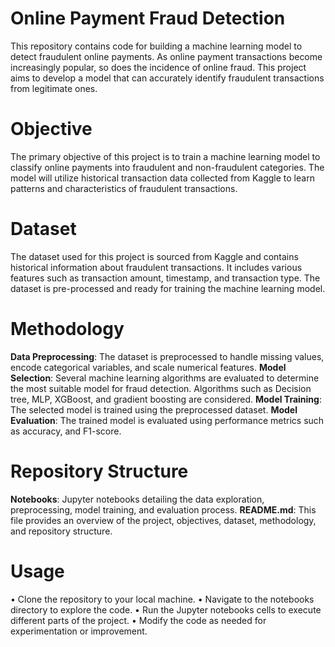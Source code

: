 # Online Payment Fraud Detection
This repository contains code for building a machine learning model to detect fraudulent online payments. As online payment transactions become increasingly popular, so does the incidence of online fraud. This project aims to develop a model that can accurately identify fraudulent transactions from legitimate ones.

# Objective
The primary objective of this project is to train a machine learning model to classify online payments into fraudulent and non-fraudulent categories. The model will utilize historical transaction data collected from Kaggle to learn patterns and characteristics of fraudulent transactions.

# Dataset
The dataset used for this project is sourced from Kaggle and contains historical information about fraudulent transactions. It includes various features such as transaction amount, timestamp, and transaction type. The dataset is pre-processed and ready for training the machine learning model.

# Methodology
**Data Preprocessing**: The dataset is preprocessed to handle missing values, encode categorical variables, and scale numerical features.
**Model Selection**: Several machine learning algorithms are evaluated to determine the most suitable model for fraud detection. Algorithms such as Decision tree, MLP, XGBoost, and gradient boosting are considered.
**Model Training**: The selected model is trained using the preprocessed dataset.
**Model Evaluation**: The trained model is evaluated using performance metrics such as accuracy, and F1-score.
# Repository Structure
**Notebooks**: Jupyter notebooks detailing the data exploration, preprocessing, model training, and evaluation process.
**README.md**: This file provides an overview of the project, objectives, dataset, methodology, and repository structure.
# Usage
• Clone the repository to your local machine.
• Navigate to the notebooks  directory to explore the code.
• Run the Jupyter notebooks cells to execute different parts of the project.
• Modify the code as needed for experimentation or improvement.
